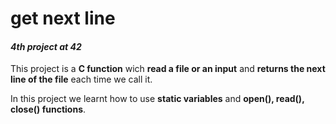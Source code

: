 # **get next line**
#### *4th project at 42*

This project is a **C function** wich **read a file or an input** and **returns the next line of the file** each time we call it.

In this project we learnt how to use **static variables** and **open(), read(), close() functions**. 
